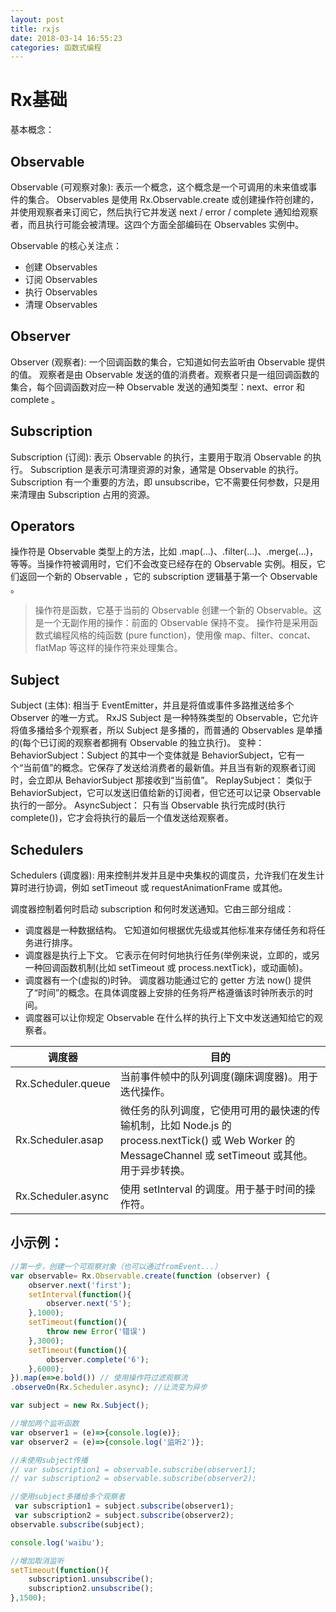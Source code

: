 ```yaml
---
layout: post
title: rxjs
date: 2018-03-14 16:55:23
categories: 函数式编程
---
```


# Rx基础

基本概念：

## Observable

Observable (可观察对象): 表示一个概念，这个概念是一个可调用的未来值或事件的集合。
Observables 是使用 Rx.Observable.create 或创建操作符创建的，并使用观察者来订阅它，然后执行它并发送 next / error / complete 通知给观察者，而且执行可能会被清理。这四个方面全部编码在 Observables 实例中。

Observable 的核心关注点：

* 创建 Observables
* 订阅 Observables
* 执行 Observables
* 清理 Observables

## Observer

Observer (观察者): 一个回调函数的集合，它知道如何去监听由 Observable 提供的值。
观察者是由 Observable 发送的值的消费者。观察者只是一组回调函数的集合，每个回调函数对应一种 Observable 发送的通知类型：next、error 和 complete 。

## Subscription

Subscription (订阅): 表示 Observable 的执行，主要用于取消 Observable 的执行。
Subscription 是表示可清理资源的对象，通常是 Observable 的执行。Subscription 有一个重要的方法，即 unsubscribe，它不需要任何参数，只是用来清理由 Subscription 占用的资源。

## Operators

操作符是 Observable 类型上的方法，比如 .map(...)、.filter(...)、.merge(...)，等等。当操作符被调用时，它们不会改变已经存在的 Observable 实例。相反，它们返回一个新的 Observable ，它的 subscription 逻辑基于第一个 Observable 。
> 操作符是函数，它基于当前的 Observable 创建一个新的 Observable。这是一个无副作用的操作：前面的 Observable 保持不变。
操作符是采用函数式编程风格的纯函数 (pure function)，使用像 map、filter、concat、flatMap 等这样的操作符来处理集合。

## Subject

Subject (主体): 相当于 EventEmitter，并且是将值或事件多路推送给多个 Observer 的唯一方式。
RxJS Subject 是一种特殊类型的 Observable，它允许将值多播给多个观察者，所以 Subject 是多播的，而普通的 Observables 是单播的(每个已订阅的观察者都拥有 Observable 的独立执行)。
变种：
BehaviorSubject：Subject 的其中一个变体就是 BehaviorSubject，它有一个“当前值”的概念。它保存了发送给消费者的最新值。并且当有新的观察者订阅时，会立即从 BehaviorSubject 那接收到“当前值”。
ReplaySubject： 类似于 BehaviorSubject，它可以发送旧值给新的订阅者，但它还可以记录 Observable 执行的一部分。
AsyncSubject： 只有当 Observable 执行完成时(执行 complete())，它才会将执行的最后一个值发送给观察者。

## Schedulers

Schedulers (调度器): 用来控制并发并且是中央集权的调度员，允许我们在发生计算时进行协调，例如 setTimeout 或 requestAnimationFrame 或其他。

调度器控制着何时启动 subscription 和何时发送通知。它由三部分组成：

* 调度器是一种数据结构。 它知道如何根据优先级或其他标准来存储任务和将任务进行排序。
* 调度器是执行上下文。 它表示在何时何地执行任务(举例来说，立即的，或另一种回调函数机制(比如 setTimeout 或 process.nextTick)，或动画帧)。
* 调度器有一个(虚拟的)时钟。 调度器功能通过它的 getter 方法 now() 提供了“时间”的概念。在具体调度器上安排的任务将严格遵循该时钟所表示的时间。
* 调度器可以让你规定 Observable 在什么样的执行上下文中发送通知给它的观察者。

| 调度器        | 目的   | 
| --------   | -----  | 
| Rx.Scheduler.queue	     | 当前事件帧中的队列调度(蹦床调度器)。用于迭代操作。 | 
| Rx.Scheduler.asap        |   微任务的队列调度，它使用可用的最快速的传输机制，比如 Node.js 的 process.nextTick() 或 Web Worker 的 MessageChannel 或 setTimeout 或其他。用于异步转换。   | 
| Rx.Scheduler.async        |    使用 setInterval 的调度。用于基于时间的操作符。    | 


## 小示例：

``` javascript
//第一步，创建一个可观察对象（也可以通过fromEvent...）
var observable= Rx.Observable.create(function (observer) {
	observer.next('first');
	setInterval(function(){
		observer.next('5');
	},1000);
	setTimeout(function(){
		throw new Error('错误')
	},3000);
	setTimeout(function(){
		observer.complete('6');
	},6000);
}).map(e=>e.bold()) // 使用操作符过滤观察流
.observeOn(Rx.Scheduler.async); //让流变为异步

var subject = new Rx.Subject();

//增加两个监听函数
var observer1 = (e)=>{console.log(e)};
var observer2 = (e)=>{console.log('监听2')};

//未使用subject传播
// var subscription1 = observable.subscribe(observer1);
// var subscription2 = observable.subscribe(observer2);

//使用subject多播给多个观察者
 var subscription1 = subject.subscribe(observer1);
 var subscription2 = subject.subscribe(observer2);
observable.subscribe(subject);

console.log('waibu');

//增加取消监听
setTimeout(function(){
	subscription1.unsubscribe();
	subscription2.unsubscribe();
},1500);


```

